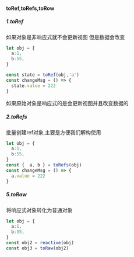 #### toRef,toRefs,toRow

##### 1.toRef

如果对象是非响应式就不会更新视图 但是数据会改变

```ts
let obj = {
  a:1,
  b:55,
}

const state = toRef(obj,'a')
const changeMsg = () => {
  state.value = 222
}
```

如果原始对象是响应式的是会更新视图并且改变数据的

##### 2.toRefs

批量创建ref对象,主要是方便我们解构使用

```ts
let obj = {
  a:1,
  b:55,
}
const {  a, b } = toRefs(obj)
const changeMsg = () => {
  a.value = 222
}
```

##### 5.toRaw

将响应式对象转化为普通对象

```ts
let obj = {
  a:1,
  b:55,
}
const obj2 = reactive(obj)
const obj3 = toRaw(obj2)
```


